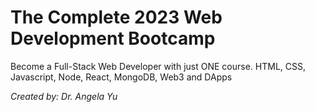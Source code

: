 # The Complete 2023 Web Development Bootcamp
Become a Full-Stack Web Developer with just ONE course. HTML, CSS, Javascript, Node, React, MongoDB, Web3 and DApps

*Created by: Dr. Angela Yu*